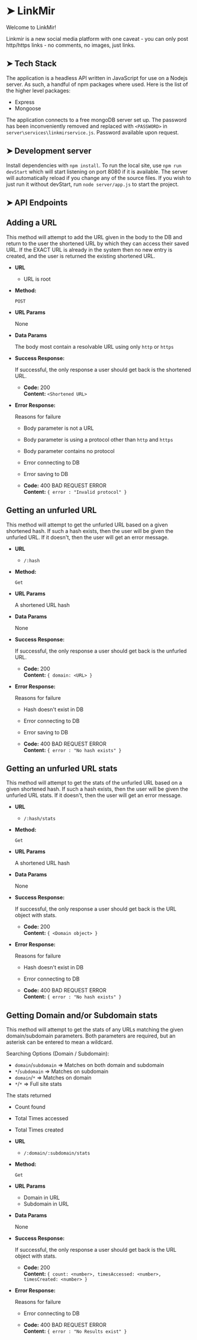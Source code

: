 # ➤ LinkMir

Welcome to LinkMir! 

Linkmir is a new social media platform with one caveat - you can only post http/https links - no comments, no images, just links.

## ➤ Tech Stack

The application is a headless API written in JavaScript for use on a Nodejs server. As such, a handful of npm packages where used. Here is the list of the higher level packages:
* Express
* Mongoose

The application connects to a free mongoDB server set up. The password has been inconveniently removed and replaced with `<PASSWORD>` in `server\services\linkmirservice.js`. Password available upon request.

## ➤ Development server

Install dependencies with `npm install`. To run the local site, use `npm run devStart` which will start listening on port 8080 if it is available. The server will automatically reload if you change any of the source files. If you wish to just run it without devStart, run `node server/app.js` to start the project.


## ➤ API Endpoints

**Adding a URL**
----
  This method will attempt to add the URL given in the body to the DB and return to the user the shortened URL by which they can access their saved URL. If the EXACT URL is already in the system then no new entry is created, and the user is returned the existing shortened URL.

* **URL**

  * URL is root

* **Method:**
  
  `POST`
  
*  **URL Params**

   None

* **Data Params**

  The body most contain a resolvable URL using only `http` or `https` 

* **Success Response:**
  
  If successful, the only response a user should get back is the shortened URL.

  * **Code:** 200 <br />
    **Content:** `<Shortened URL>`
 
* **Error Response:**

  Reasons for failure
  * Body parameter is not a URL
  * Body parameter is using a protocol other than `http` and `https`
  * Body parameter contains no protocol
  * Error connecting to DB
  * Error saving to DB

  * **Code:** 400 BAD REQUEST ERROR <br />
    **Content:** `{ error : "Invalid protocol" }`

**Getting an unfurled URL**
----
  This method will attempt to get the unfurled URL based on a given shortened hash. If such a hash exists, then the user will be given the unfurled URL. If it doesn't, then the user will get an error message.

* **URL**

  * `/:hash`

* **Method:**
  
  `Get`
  
*  **URL Params**

   A shortened URL hash

* **Data Params**

  None

* **Success Response:**
  
  If successful, the only response a user should get back is the unfurled URL.

  * **Code:** 200 <br />
    **Content:** `{ domain: <URL> }`
 
* **Error Response:**

  Reasons for failure
  * Hash doesn't exist in DB
  * Error connecting to DB
  * Error saving to DB

  * **Code:** 400 BAD REQUEST ERROR <br />
    **Content:** `{ error : "No hash exists" }`

**Getting an unfurled URL stats**
----
  This method will attempt to get the stats of the unfurled URL based on a given shortened hash. If such a hash exists, then the user will be given the unfurled URL stats. If it doesn't, then the user will get an error message.

* **URL**

  * `/:hash/stats`

* **Method:**
  
  `Get`
  
*  **URL Params**

   A shortened URL hash

* **Data Params**

  None

* **Success Response:**
  
  If successful, the only response a user should get back is the URL object with stats.

  * **Code:** 200 <br />
    **Content:** `{ <Domain object> }`
 
* **Error Response:**

  Reasons for failure
  * Hash doesn't exist in DB
  * Error connecting to DB

  * **Code:** 400 BAD REQUEST ERROR <br />
    **Content:** `{ error : "No hash exists" }`

**Getting Domain and/or Subdomain stats**
----
  This method will attempt to get the stats of any URLs matching the given domain/subdomain parameters. Both parameters are required, but an asterisk can be entered to mean a wildcard. 

  Searching Options (Domain / Subdomain):
  * `domain`/`subdomain` => Matches on both domain and subdomain
  * `*`/`subdomain` => Matches on subdomain
  * `domain`/`*` => Matches on domain
  * `*`/`*` => Full site stats
  
  The stats returned
  * Count found
  * Total Times accessed
  * Total Times created

* **URL**

  * `/:domain/:subdomain/stats`

* **Method:**
  
  `Get`
  
*  **URL Params**

   * Domain in URL
   * Subdomain in URL

* **Data Params**

  None

* **Success Response:**
  
  If successful, the only response a user should get back is the URL object with stats.

  * **Code:** 200 <br />
    **Content:** `{ count: <number>, timesAccessed: <number>, timesCreated: <number> }`
 
* **Error Response:**

  Reasons for failure
  * Error connecting to DB

  * **Code:** 400 BAD REQUEST ERROR <br />
    **Content:** `{ error : "No Results exist" }`
	
